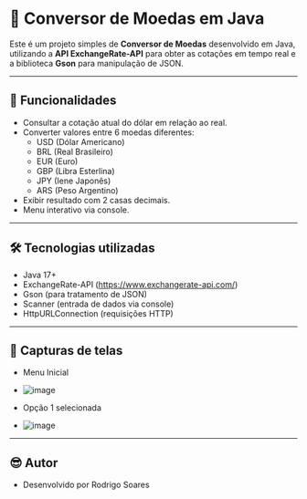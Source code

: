 # 💱 Conversor de Moedas em Java

Este é um projeto simples de **Conversor de Moedas** desenvolvido em Java, utilizando a **API ExchangeRate-API** para obter as cotações em tempo real e a biblioteca **Gson** para manipulação de JSON.

---

## 📌 Funcionalidades

- Consultar a cotação atual do dólar em relação ao real.
- Converter valores entre 6 moedas diferentes:
  - USD (Dólar Americano)
  - BRL (Real Brasileiro)
  - EUR (Euro)
  - GBP (Libra Esterlina)
  - JPY (Iene Japonês)
  - ARS (Peso Argentino)
- Exibir resultado com 2 casas decimais.
- Menu interativo via console.

---

## 🛠️ Tecnologias utilizadas

- Java 17+
- ExchangeRate-API (https://www.exchangerate-api.com/)
- Gson (para tratamento de JSON)
- Scanner (entrada de dados via console)
- HttpURLConnection (requisições HTTP)

---

##  📸 Capturas de telas
- Menu Inicial
- ![image](https://github.com/user-attachments/assets/1dd00e6b-8ae1-4a74-b26f-3d77366ab8e5)
  
- Opção 1 selecionada
- ![image](https://github.com/user-attachments/assets/1eff7bfb-17a0-42fb-87a1-149222cf80fa)

---

## 😎 Autor

- Desenvolvido por Rodrigo Soares




